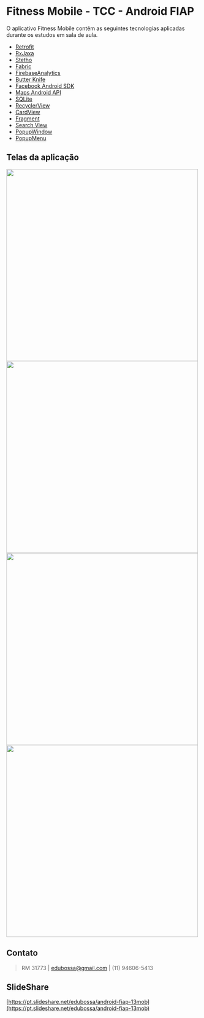 Fitness Mobile - TCC - Android FIAP
==============================

O aplicativo Fitness Mobile contêm as seguintes tecnologias aplicadas durante os estudos em sala de aula. 

* [Retrofit](http://square.github.io/retrofit/)
* [RxJaxa](https://github.com/ReactiveX/RxJava)
* [Stetho](http://facebook.github.io/stetho/)
* [Fabric](https://get.fabric.io/)
* [FirebaseAnalytics](https://firebase.google.com/docs/analytics/?hl=pt-br)
* [Butter Knife](http://jakewharton.github.io/butterknife/)
* [Facebook Android SDK](https://developers.facebook.com/docs/android/)
* [Maps Android API](https://developers.google.com/maps/documentation/android-api/?hl=pt-br)
* [SQLite](https://developer.android.com/training/basics/data-storage/databases.html?hl=pt-br)
* [RecyclerView](https://developer.android.com/training/material/lists-cards.html?hl=pt-br)
* [CardView](https://developer.android.com/reference/android/support/v7/widget/CardView.html?hl=pt-br)
* [Fragment](https://developer.android.com/guide/components/fragments.html?hl=pt-br)
* [Search View](https://developer.android.com/training/search/setup.html)
* [PopupWindow](https://developer.android.com/reference/android/widget/PopupWindow.html)
* [PopupMenu](https://developer.android.com/guide/topics/ui/menus.html?hl=pt-br)


Telas da aplicação
--------------

<img src="fitness_01.jpeg" width="500"/>
<img src="fitness_02.jpeg" width="500"/>
<img src="fitness_03.jpeg" width="500"/>
<img src="fitness_04.jpeg" width="500"/>


Contato
--------------
> RM 31773 | edubossa@gmail.com | (11) 94606-5413
 

SlideShare 
--------------

[https://pt.slideshare.net/edubossa/android-fiap-13mob](https://pt.slideshare.net/edubossa/android-fiap-13mob)

